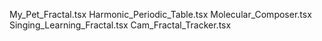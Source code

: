 My_Pet_Fractal.tsx
Harmonic_Periodic_Table.tsx
Molecular_Composer.tsx
Singing_Learning_Fractal.tsx
Cam_Fractal_Tracker.tsx
